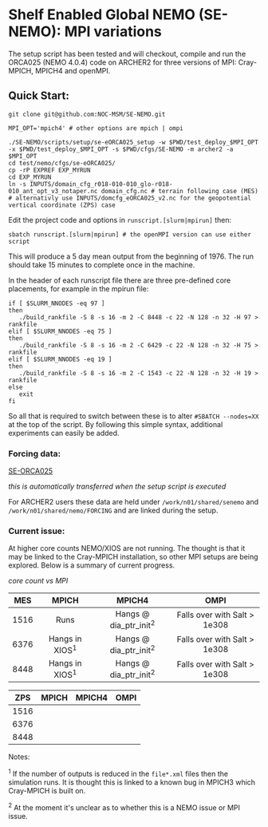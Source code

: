 # Shelf Enabled Global NEMO (SE-NEMO): MPI variations

The setup script has been tested and will checkout, compile and run the ORCA025 (NEMO 4.0.4) code on ARCHER2 for three versions of MPI: Cray-MPICH, MPICH4 and openMPI.

## Quick Start:

```
git clone git@github.com:NOC-MSM/SE-NEMO.git

MPI_OPT='mpich4' # other options are mpich | ompi

./SE-NEMO/scripts/setup/se-eORCA025_setup -w $PWD/test_deploy_$MPI_OPT -x $PWD/test_deploy_$MPI_OPT -s $PWD/cfgs/SE-NEMO -m archer2 -a $MPI_OPT
cd test/nemo/cfgs/se-eORCA025/
cp -rP EXPREF EXP_MYRUN
cd EXP_MYRUN
ln -s INPUTS/domain_cfg_r018-010-010_glo-r018-010_ant_opt_v3_notaper.nc domain_cfg.nc # terrain following case (MES)
# alternativly use INPUTS/domcfg_eORCA025_v2.nc for the geopotential vertical coordinate (ZPS) case
```
Edit the project code and options in  `runscript.[slurm|mpirun]` then:
```
sbatch runscript.[slurm|mpirun] # the openMPI version can use either script
```
This will produce a 5 day mean output from the beginning of 1976. The run should take 15 minutes to complete once in the machine.

In the header of each runscript file there are three pre-defined core placements, for example in the mpirun file:
```
if [ $SLURM_NNODES -eq 97 ]
then
   ./build_rankfile -S 8 -s 16 -m 2 -C 8448 -c 22 -N 128 -n 32 -H 97 > rankfile
elif [ $SLURM_NNODES -eq 75 ]
then
   ./build_rankfile -S 8 -s 16 -m 2 -C 6429 -c 22 -N 128 -n 32 -H 75 > rankfile
elif [ $SLURM_NNODES -eq 19 ]
then
   ./build_rankfile -S 8 -s 16 -m 2 -C 1543 -c 22 -N 128 -n 32 -H 19 > rankfile
else
   exit
fi
```
So all that is required to switch between these is to alter `#SBATCH --nodes=XX` at the top of the script. By following this simple syntax, additional experiments can easily be added.

### Forcing data:

[SE-ORCA025](http://gws-access.ceda.ac.uk/public/jmmp_collab/)

_this is automatically transferred when the setup script is executed_

For ARCHER2 users these data are held under `/work/n01/shared/senemo` and `/work/n01/shared/nemo/FORCING` and are linked during the setup.

### Current issue:

At higher core counts NEMO/XIOS are not running. The thought is that it may be linked to the Cray-MPICH installation, so other MPI setups are being explored. Below is a summary of current progress.

_core count vs MPI_

|  MES    | MPICH                      | MPICH4                           | OMPI|
| :----:  |  :----:                    |   :----:                         |:----:  |
| 1516    |  Runs                      | Hangs @ dia_ptr_init<sup>2</sup> | Falls over with Salt > 1e308 |
| 6376    |  Hangs in XIOS<sup>1</sup> | Hangs @ dia_ptr_init<sup>2</sup> |Falls over with Salt > 1e308 |
| 8448    |  Hangs in XIOS<sup>1</sup> | Hangs @ dia_ptr_init<sup>2</sup> |Falls over with Salt > 1e308 |

|  ZPS    | MPICH | MPICH4    | OMPI|
| :----:        |    :----:   |   :----:  |:----:  |
|1516     |       |    ||
| 6376   |        |      ||
| 8448   |         |      ||

Notes:

<sup>1</sup> If the number of outputs is reduced in the `file*.xml` files then the simulation runs. It is thought this is linked to a known bug in MPICH3 which Cray-MPICH is built on.

<sup>2</sup> At the moment it's unclear as to whether this is a NEMO issue or MPI issue.

